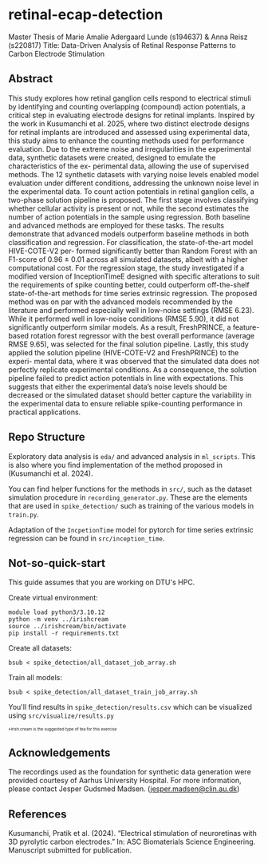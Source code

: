 # retinal-ecap-detection
Master Thesis of Marie Amalie Adergaard Lunde (s194637) & Anna Reisz (s220817)
Title: Data-Driven Analysis of Retinal Response Patterns to Carbon Electrode Stimulation

## Abstract
This study explores how retinal ganglion cells respond to electrical stimuli by identifying and counting
overlapping (compound) action potentials, a critical step in evaluating electrode designs for retinal
implants. Inspired by the work in Kusumanchi et al. 2025, where two distinct electrode designs for
retinal implants are introduced and assessed using experimental data, this study aims to enhance the
counting methods used for performance evaluation. Due to the extreme noise and irregularities in the
experimental data, synthetic datasets were created, designed to emulate the characteristics of the ex-
perimental data, allowing the use of supervised methods. The 12 synthetic datasets with varying noise
levels enabled model evaluation under different conditions, addressing the unknown noise level in the
experimental data.
To count action potentials in retinal ganglion cells, a two-phase solution pipeline is proposed. The
first stage involves classifying whether cellular activity is present or not, while the second estimates the
number of action potentials in the sample using regression. Both baseline and advanced methods are
employed for these tasks. The results demonstrate that advanced models outperform baseline methods
in both classification and regression. For classification, the state-of-the-art model HIVE-COTE-V2 per-
formed significantly better than Random Forest with an F1-score of 0.96 ± 0.01 across all simulated
datasets, albeit with a higher computational cost.
For the regression stage, the study investigated if a modified version of InceptionTimeE designed with
specific alterations to suit the requirements of spike counting better, could outperform off-the-shelf
state-of-the-art methods for time series extrinsic regression. The proposed method was on par with
the advanced models recommended by the literature and performed especially well in low-noise settings
(RMSE 6.23). While it performed well in low-noise conditions (RMSE 5.90), it did not significantly
outperform similar models. As a result, FreshPRINCE, a feature-based rotation forest regressor with
the best overall performance (average RMSE 9.65), was selected for the final solution pipeline.
Lastly, this study applied the solution pipeline (HIVE-COTE-V2 and FreshPRINCE) to the experi-
mental data, where it was observed that the simulated data does not perfectly replicate experimental
conditions. As a consequence, the solution pipeline failed to predict action potentials in line with
expectations. This suggests that either the experimental data’s noise levels should be decreased or
the simulated dataset should better capture the variability in the experimental data to ensure reliable
spike-counting performance in practical applications.

## Repo Structure
Exploratory data analysis is `eda/` and advanced analysis in `ml_scripts`. This is also where you find implementation of the method proposed in (Kusumanchi et al. 2024).

You can find helper functions for the methods in `src/`, such as the dataset simulation procedure in `recording_generator.py`. These are the elements that are used in `spike_detection/` such as training of the various models in `train.py`.

Adaptation of the `IncpetionTime` model for pytorch for time series extrinsic regression can be found in `src/inception_time`.


## Not-so-quick-start
This guide assumes that you are working on DTU's HPC.

Create virtual environment:

```
module load python3/3.10.12
python -m venv ../irishcream
source ../irishcream/bin/activate
pip install -r requirements.txt
```

Create all datasets:
```
bsub < spike_detection/all_dataset_job_array.sh
```
Train all models:
```
bsub < spike_detection/all_dataset_train_job_array.sh
```
You'll find results in `spike_detection/results.csv` which can be visualized using `src/visualize/results.py`

<span style="font-size: 8px;">*Irish cream is the suggested type of tea for this exercise</span>


## Acknowledgements
The recordings used as the foundation for synthetic data generation were provided courtesy of Aarhus University Hospital. For more information, please contact Jesper Gudsmed Madsen. (jesper.madsen@clin.au.dk)

## References
Kusumanchi, Pratik et al. (2024). “Electrical stimulation of neuroretinas with 3D pyrolytic carbon
electrodes.” In: ASC Biomaterials Science Engineering. Manuscript submitted for publication.
